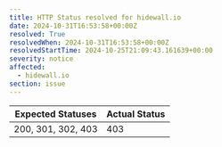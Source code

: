 ```yaml
---
title: HTTP Status resolved for hidewall.io
date: 2024-10-31T16:53:58+00:00Z
resolved: True
resolvedWhen: 2024-10-31T16:53:58+00:00Z
resolvedStartTime: 2024-10-25T21:09:43.161639+00:00
severity: notice
affected:
  - hidewall.io
section: issue
---
```


| Expected Statuses | Actual Status  |
|-------------------|----------------|
| 200, 301, 302, 403 | 403 |
